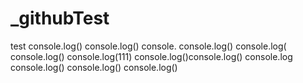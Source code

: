# _githubTest
test
console.log()
console.log()
console.
console.log()
console.log(
console.log()
console.log(111)
console.log()console.log()
console.log
console.log()
  console.log()
console.log()
